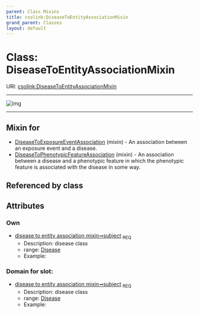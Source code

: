 ```yaml
---
parent: Class Mixins
title: csolink:DiseaseToEntityAssociationMixin
grand_parent: Classes
layout: default
---
```


# Class: DiseaseToEntityAssociationMixin




URI: [csolink:DiseaseToEntityAssociationMixin](https://w3id.org/csolink/vocab/DiseaseToEntityAssociationMixin)


---

![img](http://yuml.me/diagram/nofunky;dir:TB/class/[Disease]%3Csubject%201..1-%20[DiseaseToEntityAssociationMixin],[DiseaseToPhenotypicFeatureAssociation]uses%20-.-%3E[DiseaseToEntityAssociationMixin],[DiseaseToExposureEventAssociation]uses%20-.-%3E[DiseaseToEntityAssociationMixin],[DiseaseToPhenotypicFeatureAssociation],[DiseaseToExposureEventAssociation],[Disease])

---


## Mixin for

 * [DiseaseToExposureEventAssociation](DiseaseToExposureEventAssociation.md) (mixin)  - An association between an exposure event and a disease.
 * [DiseaseToPhenotypicFeatureAssociation](DiseaseToPhenotypicFeatureAssociation.md) (mixin)  - An association between a disease and a phenotypic feature in which the phenotypic feature is associated with the disease in some way.

## Referenced by class


## Attributes


### Own

 * [disease to entity association mixin➞subject](disease_to_entity_association_mixin_subject.md)  <sub>REQ</sub>
    * Description: disease class
    * range: [Disease](Disease.md)
    * Example:    

### Domain for slot:

 * [disease to entity association mixin➞subject](disease_to_entity_association_mixin_subject.md)  <sub>REQ</sub>
    * Description: disease class
    * range: [Disease](Disease.md)
    * Example:    
